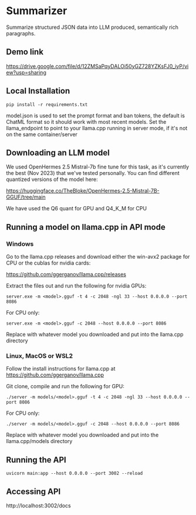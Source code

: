 # Summarizer
Summarize structured JSON data into LLM produced, semantically rich paragraphs.
## Demo link
https://drive.google.com/file/d/12ZMSaPqyDALOi50yGZ728YZKsFJ0_iyP/view?usp=sharing

## Local Installation

```
pip install -r requirements.txt
```

model.json is used to set the prompt format and ban tokens, the default
is ChatML format so it should work with most recent models.  Set the llama_endpoint to point to your llama.cpp running
in server mode, if it's not on the same container/server

## Downloading an LLM model

We used OpenHermes 2.5 Mistral-7b fine tune for this task, as it's currently the best (Nov 2023) that
we've tested personally.  You can find different quantized versions of the model here:

https://huggingface.co/TheBloke/OpenHermes-2.5-Mistral-7B-GGUF/tree/main

We have used the Q6 quant for GPU and Q4_K_M for CPU

## Running a model on llama.cpp in API mode

### Windows

Go to the llama.cpp releases and download either the win-avx2 package for CPU or the cublas for nvidia cards:

https://github.com/ggerganov/llama.cpp/releases

Extract the files out and run the following for nvidia GPUs:
```
server.exe -m <model>.gguf -t 4 -c 2048 -ngl 33 --host 0.0.0.0 --port 8086
```

For CPU only:
```
server.exe -m <model>.gguf -c 2048 --host 0.0.0.0 --port 8086
```

Replace <model> with whatever model you downloaded and put into the llama.cpp directory

### Linux, MacOS or WSL2
 
Follow the install instructions for llama.cpp at https://github.com/ggerganov/llama.cpp

Git clone, compile and run the following for GPU:
```
./server -m models/<model>.gguf -t 4 -c 2048 -ngl 33 --host 0.0.0.0 --port 8086
```

For CPU only:
```
./server -m models/<model>.gguf -c 2048 --host 0.0.0.0 --port 8086
```

Replace <model> with whatever model you downloaded and put into the llama.cpp/models directory

## Running the API

```
uvicorn main:app --host 0.0.0.0 --port 3002 --reload
```

## Accessing API

http://localhost:3002/docs

